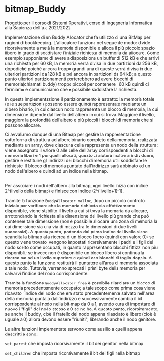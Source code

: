 # bitmap_Buddy
Progetto per il corso di Sistemi Operativi,
corso di Ingegneria Informatica alla Sapienza dell'a.a.2021/2022.

Implementazione di un Buddy Allocator che fa utilizzo di una BitMap per ragioni di bookkeeping.
L'allocatore funziona nel seguente modo: divide ricorsivamente a metà la memoria disponibile e alloca il più piccolo spazio libero in grado di soddisfare l’iniziale richiesta di memoria da allocare. Come esempio supponiamo di avere a disposizione un buffer di 512 kB e che arrivi una richiesta per 60 kB, la memoria verrà divisa in due partizioni da 256 kB, dopodichè poichè ancora troppo grandi una di queste verrà divisa in due ulteriori partizioni da 128 kB e poi ancora in partizioni da 64 kB; a questo punto ulteriori partizionamenti porterebbero ad avere blocchi di memoria(chiamati buddy) troppo piccoli per contenere i 60 kB quindi ci fermiamo e comunichiamo che è possibile soddisfare la richiesta.

In questa implementazione il partizionamento è astratto: la memoria totale (e le sue partizioni) possono essere quindi rappresentate mediante un albero binario, in cui ciascun nodo rappresenta un blocco di memoria, la cui dimensione dipende dal livello dell’albero in cui si trova. Maggiore il livello, maggiore la profondità dell’albero e più piccoli i blocchi di memoria che si possono allocare.

Ci avvaliamo dunque di una Bitmap per gestire la rappresentazione sottoforma di struttura ad albero binario completo della memoria, realizzata mediante un array, dove ciascuna cella rappresenta un nodo della struttura: viene assegnato il valore 0 alle celle dell’array corrispondenti a blocchi di memoria liberi e 1 per quelli allocati; questo ci aiuterà inoltre a individuare, gestire e restituire gli indirizzi dei blocchi di memoria utili soddisfare le richieste. Il blocco di memoria puntato dall'indirizzo sarà abbinato ad un nodo dell'albero e quindi ad un indice nella bitmap.<br><br>

Per associare i nodi dell'albero alla bitmap, ogni livello inizia con indice 2^(livello della bitmap) e finisce con indice (2^(livello+1)-1). 

Tramite la funzione <code>BuddyAllocator_malloc</code>, dopo un piccolo controllo iniziale per verificare che la memoria richiesta sia effettivamente disponibile, viene stabilito il livello a cui si trova la memoria da allocare, arrotondando la richiesta alla dimensione del livello più grande che può contenere tale dimensione (non è possibile allocare una zona di memoria la cui dimensione sia una via di mezzo tra le dimensioni di due livelli successivi). A questo punto, partendo dal primo indice del livello viene scandita la bitmap alla ricerca di un blocco libero (quindi con valore 0): se questo viene trovato, vengono impostati ricorsivamente i padri e i figli del nodo scelto come occupati, in quanto rappresentano blocchi fittizzi non piu disponibili; se invece non è disponibile un blocco libero si continua la ricerca ma ad un livello superiore e quindi con blocchi di taglia doppia.
A questo punto la funzione restituirà il puntatore all’area di memoria associata a tale nodo. Tuttavia, verranno sprecati i primi byte della memoria per salvarvi l’indice del nodo corrispondente.

Tramite la funzione <code>BuddyAllocator_free</code> è possibile rilasciare un blocco di memoria precedentemente occupato; a tale scopo come prima cosa viene ricavato l’indice del nodo che era stato precedentemente salvato nell'area della memoria puntata dall'indirizzo e successivamente cambia il bit corrispondente al nodo nella bit-map da 0 a 1, avendo cura di impostare di nuovo i "figli" del nodo stesso a 0 se ne ha.
A questo punto, ricorsivamente, se anche il buddy, cioè il fratello del nodo appena rilasciato è libero (cioè è uguale a 0) allora devono essere "riuniti", liberando anche il nodo genitore.

Le altre funzioni implementate servono come ausilio a quelli appena descritti e sono:

<code>set_parent</code> che imposta ricorsivamente il bit dei genitori nella bitmap

<code>set_children</code> che imposta ricorsivamente il bit dei figli nella bitmap


